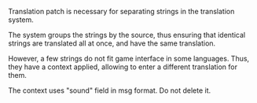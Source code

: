 Translation patch is necessary for separating strings in the translation system.

The system groups the strings by the source, thus ensuring that identical strings are translated all at once, and have the same translation.

However, a few strings do not fit game interface in some languages. Thus, they have a context applied, allowing to enter a different translation for them.

The context uses "sound" field in msg format. Do not delete it.
